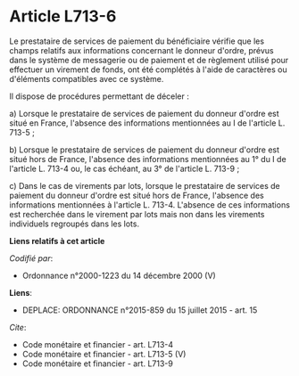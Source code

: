 # Article L713-6

Le prestataire de services de paiement du bénéficiaire vérifie que les champs relatifs aux informations concernant le donneur
d'ordre, prévus dans le système de messagerie ou de paiement et de règlement utilisé pour effectuer un virement de fonds, ont
été complétés à l'aide de caractères ou d'éléments compatibles avec ce système. 

Il dispose de procédures permettant de déceler : 

a) Lorsque le prestataire de services de paiement du donneur d'ordre est situé en France, l'absence des informations
mentionnées au I de l'article L. 713-5 ; 

b) Lorsque le prestataire de services de paiement du donneur d'ordre est situé hors de France, l'absence des informations
mentionnées au 1° du I de l'article L. 713-4 ou, le cas échéant, au 3° de l'article L. 713-9 ; 

c) Dans le cas de virements par lots, lorsque le prestataire de services de paiement du donneur d'ordre est situé hors de
France, l'absence des informations mentionnées à l'article L. 713-4. L'absence de ces informations est recherchée dans le
virement par lots mais non dans les virements individuels regroupés dans les lots.

**Liens relatifs à cet article**

_Codifié par_:

  - Ordonnance n°2000-1223 du 14 décembre 2000 (V)

**Liens**:

  - DEPLACE: ORDONNANCE n°2015-859 du 15 juillet 2015 - art. 15

_Cite_:

  - Code monétaire et financier - art. L713-4
  - Code monétaire et financier - art. L713-5 (V)
  - Code monétaire et financier - art. L713-9
